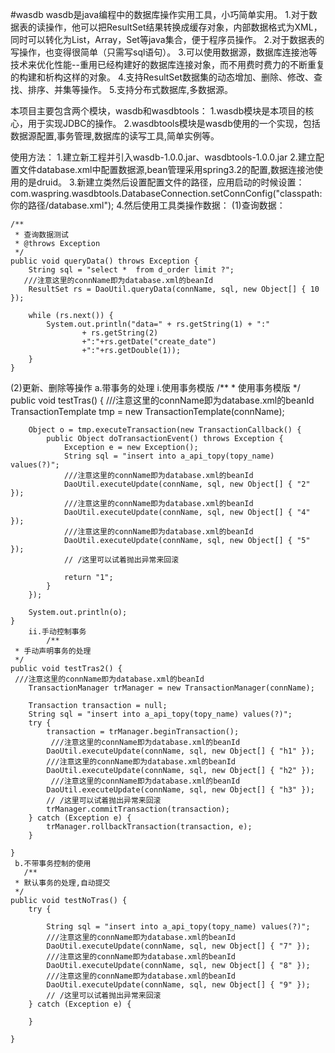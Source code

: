 #wasdb
wasdb是java编程中的数据库操作实用工具，小巧简单实用。
1.对于数据表的读操作，他可以把ResultSet结果转换成缓存对象，内部数据格式为XML，同时可以转化为List，Array，Set等java集合，便于程序员操作。
2.对于数据表的写操作，也变得很简单（只需写sql语句）。
3.可以使用数据源，数据库连接池等技术来优化性能--重用已经构建好的数据库连接对象，而不用费时费力的不断重复的构建和析构这样的对象。
4.支持ResultSet数据集的动态增加、删除、修改、查找、排序、并集等操作。
5.支持分布式数据库,多数据源。


本项目主要包含两个模块，wasdb和wasdbtools：
1.wasdb模块是本项目的核心，用于实现JDBC的操作。
2.wasdbtools模块是wasdb使用的一个实现，包括数据源配置,事务管理,数据库的读写工具,简单实例等。


使用方法：
1.建立新工程并引入wasdb-1.0.0.jar、wasdbtools-1.0.0.jar
2.建立配置文件database.xml中配置数据源,bean管理采用spring3.2的配置,数据连接池使用的是druid。
3.新建立类然后设置配置文件的路径，应用启动的时候设置：
com.waspring.wasdbtools.DatabaseConnection.setConnConfig("classpath:你的路径/database.xml");
4.然后使用工具类操作数据：
   (1)查询数据：
      
	/**
	 * 查询数据测试
	 * @throws Exception
	 */
	public void queryData() throws Exception {
		String sql = "select *  from d_order limit ?";
       ///注意这里的connName即为database.xml的beanId
		ResultSet rs = DaoUtil.queryData(connName, sql, new Object[] { 10 });

		while (rs.next()) {
			System.out.println("data=" + rs.getString(1) + ":"
					+ rs.getString(2)
					+":"+rs.getDate("create_date")
					+":"+rs.getDouble(1));
		}
	}
  (2)更新、删除等操作
     a.带事务的处理
	    i.使用事务模版
	 /**
	   * 使用事务模版
	 */
	public void testTras() {
	   ///注意这里的connName即为database.xml的beanId
       TransactionTemplate tmp = new TransactionTemplate(connName);

		Object o = tmp.executeTransaction(new TransactionCallback() {
			public Object doTransactionEvent() throws Exception {
				Exception e = new Exception();
				String sql = "insert into a_api_topy(topy_name) values(?)";
                ///注意这里的connName即为database.xml的beanId
				DaoUtil.executeUpdate(connName, sql, new Object[] { "2" });
                ///注意这里的connName即为database.xml的beanId
				DaoUtil.executeUpdate(connName, sql, new Object[] { "4" });
                ///注意这里的connName即为database.xml的beanId
				DaoUtil.executeUpdate(connName, sql, new Object[] { "5" });
				// /这里可以试着抛出异常来回滚

				return "1";
			}
		});

		System.out.println(o);
	}
		ii.手动控制事务
		    /**
	 * 手动声明事务的处理
	 */
	public void testTras2() {
	 ///注意这里的connName即为database.xml的beanId
		TransactionManager trManager = new TransactionManager(connName);

		Transaction transaction = null;
		String sql = "insert into a_api_topy(topy_name) values(?)";
		try {
			transaction = trManager.beginTransaction();
			 ///注意这里的connName即为database.xml的beanId
			DaoUtil.executeUpdate(connName, sql, new Object[] { "h1" });
            ///注意这里的connName即为database.xml的beanId
			DaoUtil.executeUpdate(connName, sql, new Object[] { "h2" });
             ///注意这里的connName即为database.xml的beanId
			DaoUtil.executeUpdate(connName, sql, new Object[] { "h3" });
			// /这里可以试着抛出异常来回滚
			trManager.commitTransaction(transaction);
		} catch (Exception e) {
			trManager.rollbackTransaction(transaction, e);
		}

	}
	 b.不带事务控制的使用
	   /**
	 * 默认事务的处理,自动提交
	 */
	public void testNoTras() {
		try {

			String sql = "insert into a_api_topy(topy_name) values(?)";
            ///注意这里的connName即为database.xml的beanId
			DaoUtil.executeUpdate(connName, sql, new Object[] { "7" });
            ///注意这里的connName即为database.xml的beanId
			DaoUtil.executeUpdate(connName, sql, new Object[] { "8" });
            ///注意这里的connName即为database.xml的beanId
			DaoUtil.executeUpdate(connName, sql, new Object[] { "9" });
			// /这里可以试着抛出异常来回滚
		} catch (Exception e) {

		}

	}
	
	
	
	
	